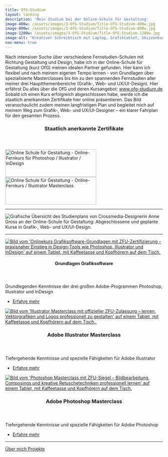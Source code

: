 ```yaml
---
title: OfG-Studium
layout: landing
description: 'Mein Studium bei der Online-Schule für Gestaltung'
image-400w: /assets/images/3-OfG-Studium/Title-OfG-Studium-400w.jpg
image-800w: /assets/images/3-OfG-Studium/Title-OfG-Studium-800w.jpg
image-1200w: /assets/images/3-OfG-Studium/Title-OfG-Studium-1200w.jpg
image-alt: "Kreativer Schreibtisch mit Laptop, Grafiktablet, Skizzenbuch und Designmaterialien – typischer Arbeitsplatz im digitalen Gestaltungsprozess von Grafik-, Web- und UX/UI-Designer."
nav-menu: true
---
```


<!-- Main -->
<div id="main">
<!-- One -->
	<section id="one">
		<div class="inner">
			<p>Nach intensiver Suche über verschiedene Fernstudien-Schulen mit Richtung Gestaltung und Design, habe ich in der Online-Schule für Gestaltung (kurz OfG) meinen idealen Partner gefunden. Hier kann ich flexibel und nach meinem eigenen Tempo lernen - von Grundlagen über spezialisierte Masterclasses bis hin zu den spannenden Fernstudien aller meiner drei Hauptthemenbereiche (Grafik-, Web- und UX/UI-Design). Hier erfährst Du alles über die OfG und deren Kursangebot: <a href="https://ofg-studium.de/" target="_blank_">www.ofg-studium.de</a><br/> Sobald ich einen Kurs erfolgreich abgeschlossen habe, werde ich die staatlich anerkannten Zertifikate hier online präsentieren. Das Bild veranschaulicht zudem meinen langfristigen Plan und begleitet mich auf meinem Weg zum Grafik-, Web- und UX/UI-Designer – ein klarer Fahrplan für den gesamten Prozess.</p>
			<header class="none">
				<h3>Staatlich anerkannte Zertifikate</h3>
			</header>
			<div class="web-certificates">
				<div style="background-image: url(&quot;https://ofg-studium.de/images/certificate/certificate_grafiksoftware_29324.png&quot;); background-repeat: no-repeat;">
					<a href="{{ 'assets/images/3-OfG-Studium/0_Certificates/OfG-Certificate-Grafiksoftware_DE-1200w.jpg' | relative_url }}" target="_blank" title="Online Schule für Gestaltung - Grafiksoftware" style="outline: medium none;border-bottom: none">
						<img id="certi" style="height:88px;width:291px;border:0;" title="Online Schule für Gestaltung - Grafiksoftware" alt="Online Schule für Gestaltung - Online-Fernkurs für Photoshop / Illustrator / InDesign" src="https://ofg-studium.de/images/certificate/utils/Zertifikat.gif">
					</a>
				</div>
				<div style="background-image: url(&quot;https://ofg-studium.de/images/certificate/certificate_illustrator_29740.png&quot;); background-repeat: no-repeat;">
					<a href="{{ 'assets/images/3-OfG-Studium/0_Certificates/OfG-Certificate-Illustrator-Masterclass_DE-1200w.jpg' | relative_url }}" target="_blank" title="Online Schule für Gestaltung - Illustrator Masterclass" style="outline: medium none;border-bottom: none">
						<img id="certi" style="height:88px;width:291px;border:0;" title="Online Schule für Gestaltung - Illustrator Masterclass" alt="Online Schule für Gestaltung - Online-Fernkurs / Illustrator Masterclass" src="https://ofg-studium.de/images/certificate/utils/Zertifikat.gif">
					</a>
				</div>
			</div>
			<hr class="major" />
			<image-lightbox>
				<img 
					alt="Grafische Übersicht des Studienplans von Crossmedia-Designerin Anne Gross an der Online-Schule für Gestaltung: Abgeschlossene und geplante Kurse in Grafik-, Web- und UX/UI-Design." 
					src="{% link /assets/images/3-OfG-Studium/Ziel_Kurse-OfG-1200w.jpg %}" 
					srcset="
							{% link /assets/images/3-OfG-Studium/Ziel_Kurse-OfG-400w.jpg %} 400w
							, {% link /assets/images/3-OfG-Studium/Ziel_Kurse-OfG-800w.jpg %} 800w
							, {% link /assets/images/3-OfG-Studium/Ziel_Kurse-OfG-1200w.jpg %} 1200w
						"
						sizes="70vw"
						class="image image__center" 
				/>
			</image-lightbox>	
			<hr class="major" />
		</div>
	</section>
<!-- Two -->
	<section id="two" class="spotlights">
		<section>
			<a href="{% link 3a_Grundlagen-Grafiksoftware.md %}" class="image">
				<img
					alt="Bild vom 'Onlinekurs Grafiksoftware-Grundlagen mit ZFU-Zertifizierung – praxisnaher Einstieg in Design-Tools wie Photoshop, Illustrator und InDesign' auf einem Tablet, mit Kaffeetasse und Kopfhörern auf dem Tisch." 
					src="{% link /assets/images/3-OfG-Studium/0_Kursbilder/1_Kursbild-Grundlagen-1200w.jpg %}" 
					srcset="
						{% link /assets/images/3-OfG-Studium/0_Kursbilder/1_Kursbild-Grundlagen-400w.jpg %} 400w
						, {% link /assets/images/3-OfG-Studium/0_Kursbilder/1_Kursbild-Grundlagen-800w.jpg %} 800w
						, {% link /assets/images/3-OfG-Studium/0_Kursbilder/1_Kursbild-Grundlagen-1200w.jpg %} 1200w
					"
					sizes="33vw"
					data-position="top center" />
			</a>
			<div class="content">
				<div class="inner">
					<header class="major">
						<h4>Grundlagen Grafiksoftware</h4>
					</header>
					<p>Grundlegenden Kenntnisse der drei großen Adobe-Programmen Photoshop, Illustrator und InDesign</p>
					<ul class="actions">
						<li><a href="{% link 3a_Grundlagen-Grafiksoftware.md %}" class="button small">Erfahre mehr</a></li>
					</ul>
				</div>
			</div>
		</section>
		<section>
			<a href="{% link 3b_Ai-Masterclass.md %}" class="image">
				<img alt="Bild vom 'Illustrator Masterclass mit offizieller ZFU-Zulassung – lernen, Vektorgrafiken und Logos professionell zu gestalten' auf einem Tablet, mit Kaffeetasse und Kopfhörern auf dem Tisch.."
					src="{% link /assets/images/3-OfG-Studium/0_Kursbilder/1_Kursbild-Grundlagen-1200w.jpg %}" 
					srcset="
						{% link /assets/images/3-OfG-Studium/0_Kursbilder/2_Kursbild-Illustrator-400w.jpg %} 400w
						, {% link /assets/images/3-OfG-Studium/0_Kursbilder/2_Kursbild-Illustrator-800w.jpg %} 800w
						, {% link /assets/images/3-OfG-Studium/0_Kursbilder/2_Kursbild-Illustrator-1200w.jpg %} 1200w
					"
					sizes="33vw"
					data-position="top center"/>
			</a>
			<div class="content">
				<div class="inner">
					<header class="major">
						<h3>Adobe Illustrator Masterclass</h3>
					</header>
					<p>Tiefergehende Kenntnisse und spezielle Fähigkeiten für Adobe Illustrator</p>
					<ul class="actions">
						<li> <a href="{% link 3b_Ai-Masterclass.md %}" class="button small">Erfahre mehr</a></li>
					</ul>
				</div>
			</div>
		</section>
		<section>
			<a href="{% link 3c_Ps-Masterclass.md %}" class="image">
				<img 
					alt="Bild vom 'Photoshop Masterclass mit ZFU-Siegel – Bildbearbeitung, Composings und kreative Retuschetechniken professionell lernen' auf einem Tablet, mit Kaffeetasse und Kopfhörern auf dem Tisch." 
					src="{% link /assets/images/3-OfG-Studium/0_Kursbilder/3_Kursbild-Photoshop-1200w.jpg %}" 
					srcset="
						{% link /assets/images/3-OfG-Studium/0_Kursbilder/3_Kursbild-Photoshop-400w.jpg %} 400w
						, {% link /assets/images/3-OfG-Studium/0_Kursbilder/3_Kursbild-Photoshop-800w.jpg %} 800w
						, {% link /assets/images/3-OfG-Studium/0_Kursbilder/3_Kursbild-Photoshop-1200w.jpg %} 1200w
					"
					sizes="33vw"
					data-position="25% 25%" />
			</a>
			<div class="content">
				<div class="inner">
					<header class="major">
						<h3>Adobe Photoshop Masterclass</h3>
					</header>
					<p>Tiefergehende Kenntnisse und spezielle Fähigkeiten für Adobe Photoshop</p>
					<ul class="actions">
						<li><a href="{% link 3c_Ps-Masterclass.md %}" class="button small">Erfahre mehr</a></li>
					</ul>
				</div>
			</div>
		</section>
	</section>
	<hr>
<!-- Bar -->
	<section>
		<div class="bar">
			<a class="button" href="{% link 1_Ueber-mich.md %}">
			Über mich
			</a>
			<a class="button" href="{% link 2_Projekte.md %}">
			Projekte 
			</a>
		</div>
	</section>
</div>